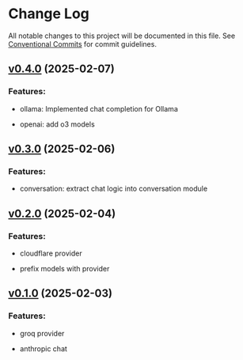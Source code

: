 # Change Log

All notable changes to this project will be documented in this file.
See [Conventional Commits](Https://conventionalcommits.org) for commit guidelines.

<!-- changelog -->

## [v0.4.0](https://github.com/cgarvis/hyper_llm/compare/v0.3.0...v0.4.0) (2025-02-07)




### Features:

* ollama: Implemented chat completion for Ollama

* openai: add o3 models

## [v0.3.0](https://github.com/cgarvis/hyper_llm/compare/v0.2.0...v0.3.0) (2025-02-06)




### Features:

* conversation: extract chat logic into conversation module

## [v0.2.0](https://github.com/cgarvis/hyper_llm/compare/v0.1.0...v0.2.0) (2025-02-04)




### Features:

* cloudflare provider

* prefix models with provider

## [v0.1.0](https://github.com/cgarvis/hyper_llm/compare/v0.0.1...v0.1.0) (2025-02-03)




### Features:

* groq provider

* anthropic chat